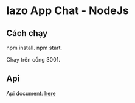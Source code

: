 # lazo App Chat - NodeJs

## Cách chạy

npm install.
npm start.

Chạy trên cổng 3001.

## Api
Api document: [here](https://dangdan2807.gitbook.io/lazo-chat-api-docs/reference/api-reference)

